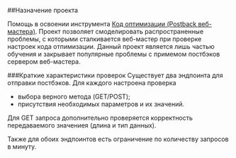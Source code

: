 ##Назначение проекта

Помощь в освоении инструмента 
[Код оптимизации (Postback веб-мастера)](https://help.admitad.com/ru/topic/71-kod-optimizatsii-postback-veb-mastera).
Проект позволяет смоделировать распространенные проблемы, с которыми сталкивается веб-мастер при проверке настроек кода 
отпимизации. Данный проект является лишь частью обучения и закрывает популярные проблемы с примемом постбэков сервером 
веб-мастера.


###Краткие характеристики проверок
Существует два эндпоинта для отправки постбэков. Для каждого настроена проверка 
* выбора верного метода (GET/POST);
* присутствия необходимых параметров и их значений.

Для GET запроса дополнительно проверяется корректность передаваемого значениея (длина и тип данных).  

Также для обоих эндпоинтов есть ограничение по количеству запросов в минуту.
